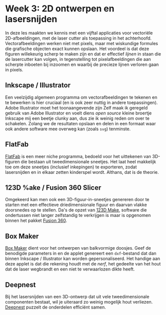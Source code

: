 # Week 3: 2D ontwerpen en lasersnijden

In deze les maakten we kennis met een vijftal applicaties voor vectoriële 2D-afbeeldingen, met de laser cutter als toepassing in het achterhoofd. Vectorafbeeldingen werken niet met pixels, maar met wiskundige formules die grafische objecten exact kunnen opslaan. Het voordeel is dat deze figuren willekeurig scherp te maken zijn en dat er effectief _lijnen_ in staan die de lasercutter kan volgen, in tegenstelling tot pixelafbeeldingen die aan scherpte inboeten bij inzoomen en waarbij de precieze lijnen verloren gaan in pixels.

## Inkscape / Illustrator

Een veelzijdig algemeen programma om vectorafbeeldingen te tekenen en te bewerken is hier cruciaal (en is ook zeer nuttig in andere toepassingen). Adobe Illustrator moet het toonaangevende zijn Zelf maak ik geregeld gebruik van Adobe Illustrator en voelt diens _open source_ kleine broertje Inkscape mij een beetje clunky aan, dus zie ik weinig reden om over te schakelen. Zolang we de resultaten opslaan en delen in een formaat waar ook andere software mee overweg kan (zoals `svg`) tenminste.

## FlatFab

[FlatFab](http://www.flatfab.com/) is een meer niche programma, bedoeld voor het uittekenen van 3D-figuren die bestaan uit tweedimensionale sneetjes. Het laat heel makkelijk toe om deze sneetjes (inclusief inkepingen) te exporteren, zodat lasersnijden en in elkaar zetten kinderspel wordt. Althans, dat is de theorie.

## 123D %ake / Fusion 360 Slicer

Omgekeerd kan men ook een 3D-figuur-in-sneetjes genereren door te starten met een effectieve driedimensionale figuur en daarvan vlakke doorsnedes op te stellen. Da's de opzet van [123D Make](https://www.autodesk.com/solutions/123d-apps), software die ondertussen niet langer zelfstandig te verkrijgen is maar is opgenomen binnen het pakket [Fusion 360](https://www.autodesk.com/products/fusion-360/overview).

## Box Maker

[Box Maker](http://ingegno.be/Manuals/openjscad/boxmaker.html) dient voor het ontwerpen van balkvormige doosjes. Geef de benodigde parameters in en de applet genereert een `dxf`-bestand dat dan binnen Inkscape / Illustrator kan worden gepersonaliseerd. Het handige aan deze applet is dat die rekening houdt met de _nerf_, het gedeelte van het hout dat de laser wegbrandt en een niet te verwaarlozen dikte heeft.

## Deepnest

Bij het lasersnijden van een 3D-ontwerp dat uit vele tweedimensionale componenten bestaat, wil je uiteraard zo weinig mogelijk hout verliezen. [Deepnest](https://deepnest.io/) puzzelt de onderdelen efficiënt samen.
